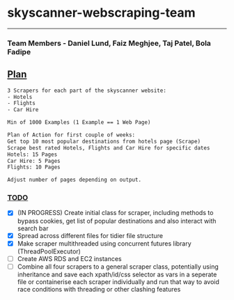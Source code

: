 # skyscanner-webscraping-team

 ---

### Team Members - Daniel Lund, Faiz Meghjee, Taj Patel, Bola Fadipe

## <ins> Plan </ins>

```txt
3 Scrapers for each part of the skyscanner website: 
- Hotels
- Flights
- Car Hire

Min of 1000 Examples (1 Example == 1 Web Page)

Plan of Action for first couple of weeks: 
Get top 10 most popular destinations from hotels page (Scrape)
Scrape best rated Hotels, Flights and Car Hire for specific dates
Hotels: 15 Pages
Car Hire: 5 Pages
Flights: 10 Pages

Adjust number of pages depending on output. 
```

### <ins> TODO </ins>

- [x] (IN PROGRESS) Create initial class for scraper, including methods to bypass cookies, get list of popular destinations and also interact with search bar
- [x] Spread across different files for tidier file structure
- [x] Make scraper multithreaded using concurrent futures library (ThreadPoolExecutor)
- [ ] Create AWS RDS and EC2 instances
- [ ] Combine all four scrapers to a general scraper class, potentially using inheritance and save each xpath/id/css selector as vars in a seperate file or containerise each scraper individually and run that way to avoid race conditions with threading or other clashing features
